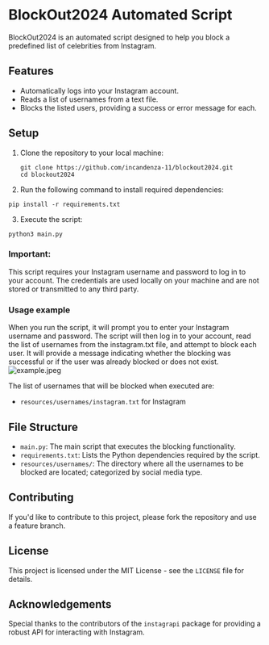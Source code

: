 # BlockOut2024 Automated Script

BlockOut2024 is an automated script designed to help you block a predefined list of celebrities from Instagram.

## Features

- Automatically logs into your Instagram account.
- Reads a list of usernames from a text file.
- Blocks the listed users, providing a success or error message for each.

## Setup

1. Clone the repository to your local machine:
   ```shell
   git clone https://github.com/incandenza-11/blockout2024.git
   cd blockout2024

2. Run the following command to install required dependencies:

```shell
pip install -r requirements.txt
```

3. Execute the script:
```shell 
python3 main.py
```

### **Important**:
This script requires your Instagram username and password to log in to your account. The credentials are used locally on your machine and are not stored or transmitted to any third party.

### Usage example
When you run the script, it will prompt you to enter your Instagram username and password. The script will then log in to your account, read the list of usernames from the instagram.txt file, and attempt to block each user. It will provide a message indicating whether the blocking was successful or if the user was already blocked or does not exist.
![example.jpeg](resources/example.jpeg)

The list of usernames that will be blocked when executed are:

- `resources/usernames/instagram.txt` for Instagram

## File Structure

- `main.py`: The main script that executes the blocking functionality.
- `requirements.txt`: Lists the Python dependencies required by the script.
- `resources/usernames/`: The directory where all the usernames to be blocked are located; categorized by social media type.

## Contributing

If you'd like to contribute to this project, please fork the repository and use a feature branch.

## License

This project is licensed under the MIT License - see the `LICENSE` file for details.

## Acknowledgements

Special thanks to the contributors of the `instagrapi` package for providing a robust API for interacting with Instagram.
